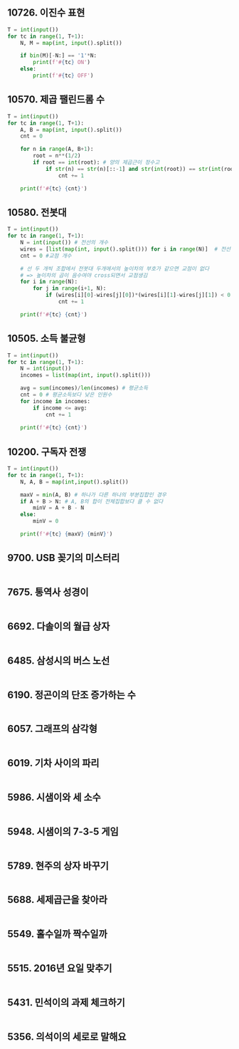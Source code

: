 ## 10726. 이진수 표현

```python
T = int(input())
for tc in range(1, T+1):
    N, M = map(int, input().split())

    if bin(M)[-N:] == '1'*N:
        print(f'#{tc} ON')
    else:
        print(f'#{tc} OFF')
```

## 10570. 제곱 팰린드롬 수

```python
T = int(input())
for tc in range(1, T+1):
    A, B = map(int, input().split())
    cnt = 0

    for n in range(A, B+1):
        root = n**(1/2)
        if root == int(root): # 양의 제곱근이 정수고
            if str(n) == str(n)[::-1] and str(int(root)) == str(int(root))[::-1]: # 둘다 회문이면
                cnt += 1

    print(f'#{tc} {cnt}')
```

## 10580. 전봇대

```python
T = int(input())
for tc in range(1, T+1):
    N = int(input()) # 전선의 개수
    wires = [list(map(int, input().split())) for i in range(N)]  # 전선 A,B 정보
    cnt = 0 #교점 개수

    # 선 두 개씩 조합에서 전봇대 두개에서의 높이차의 부호가 같으면 교점이 없다 
    # => 높이차의 곱이 음수여야 cross되면서 교점생김
    for i in range(N):
        for j in range(i+1, N):
            if (wires[i][0]-wires[j][0])*(wires[i][1]-wires[j][1]) < 0: 
                cnt += 1

    print(f'#{tc} {cnt}')
```

## 10505. 소득 불균형

```python
T = int(input())
for tc in range(1, T+1):
    N = int(input())
    incomes = list(map(int, input().split()))

    avg = sum(incomes)/len(incomes) # 평균소득
    cnt = 0 # 평균소득보다 낮은 인원수
    for income in incomes: 
        if income <= avg:
            cnt += 1
            
    print(f'#{tc} {cnt}')
```

## 10200. 구독자 전쟁

```python
T = int(input())
for tc in range(1, T+1):
    N, A, B = map(int,input().split())

    maxV = min(A, B) # 하나가 다른 하나의 부분집합인 경우
    if A + B > N: # A, B의 합이 전체집합보다 클 수 없다
        minV = A + B - N
    else:
        minV = 0

    print(f'#{tc} {maxV} {minV}')
```

## 9700. USB 꽂기의 미스터리

```python

```

## 7675. 통역사 성경이

```python

```

## 6692. 다솔이의 월급 상자

```python

```

## 6485. 삼성시의 버스 노선

```python

```

## 6190. 정곤이의 단조 증가하는 수

```python

```

## 6057. 그래프의 삼각형

```python

```

## 6019. 기차 사이의 파리

```python

```

## 5986. 시샘이와 세 소수

```python

```

## 5948. 시샘이의 7-3-5 게임

```python

```

## 5789. 현주의 상자 바꾸기

```python

```

## 5688. 세제곱근을 찾아라

```python

```

## 5549. 홀수일까 짝수일까

```python

```

## 5515. 2016년 요일 맞추기

```python

```

## 5431. 민석이의 과제 체크하기

```python

```

## 5356. 의석이의 세로로 말해요

```python

```

